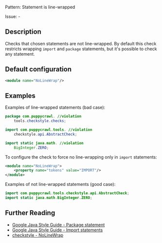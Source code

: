 Pattern: Statement is line-wrapped

Issue: -

## Description

Checks that chosen statements are not line-wrapped. By default this check restricts wrapping `import` and `package` statements, but it's possible to check any statement. 

## Default configuration

```xml
<module name="NoLineWrap"/>
```

## Examples

Examples of line-wrapped statements (bad case):

```java
package com.puppycrawl. //violation
    tools.checkstyle.checks;

import com.puppycrawl.tools. //violation
    checkstyle.api.AbstractCheck;

import static java.math. //violation
    BigInteger.ZERO;
```

To configure the check to force no line-wrapping only in `import` statements:

```xml
<module name="NoLineWrap">
    <property name="tokens" value="IMPORT"/>
</module>
```


Examples of not line-wrapped statements (good case): 

```java
import com.puppycrawl.tools.checkstyle.api.AbstractCheck;
import static java.math.BigInteger.ZERO;
```


## Further Reading

* [Google Java Style Guide - Package statement](https://google.github.io/styleguide/javaguide.html#s3.2-package-statement)
* [Google Java Style Guide - Import statements](https://google.github.io/styleguide/javaguide.html#s3.3.2-import-line-wrapping)
* [checkstyle - NoLineWrap](http://checkstyle.sourceforge.net/config_whitespace.html#NoLineWrap)
